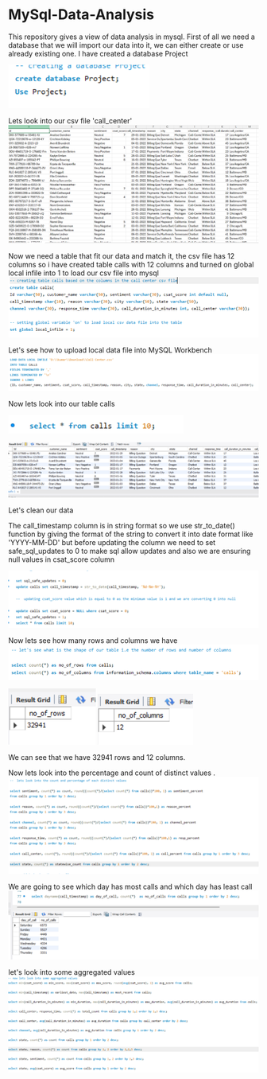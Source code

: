 # MySql-Data-Analysis
This repository gives a view of data analysis in mysql.
First of all we need a database that we will import our data into it, we can either create or use already existing one. I have created a database Project


![Database creation](https://github.com/sivaranjini005/MySql-Data-Analysis/blob/main/Screenshot%20_databse.png?raw=true)


Lets look into our csv file 'call_center'
![Screenshot of the csv file](https://github.com/sivaranjini005/MySql-Data-Analysis/blob/main/Screenshot%20.png?raw=true)


Now we need a table that fit our data and match it, the csv file has 12 columns so i have created table calls with 12 columns and turned on global local infile into 1 to load our csv file into mysql
![Table creation](https://github.com/sivaranjini005/MySql-Data-Analysis/blob/main/Screenshot%20_table.png?raw=true)


Let's see how to upload local data file into MySQL Workbench
![Data load query](https://github.com/sivaranjini005/MySql-Data-Analysis/blob/main/Screenshot%20_upload.png?raw=true)

Now lets look into our table calls

![select query](https://github.com/sivaranjini005/MySql-Data-Analysis/blob/main/Screenshot1.png?raw=true)

![calls table](https://github.com/sivaranjini005/MySql-Data-Analysis/blob/main/Screenshot%202.png?raw=true)

Let's clean our data

The call_timestamp column is in string format so we use str_to_date() function by giving the format of the string to convert it into date format like 'YYYY-MM-DD' but before updating the column we need to set safe_sql_updates to 0 to make sql allow updates and also we are ensuring null values in csat_score column

![update Table](https://github.com/sivaranjini005/MySql-Data-Analysis/blob/main/UPDATE%20.png?raw=true)

Now lets see how many rows and columns we have
![Rows & columns](https://github.com/sivaranjini005/MySql-Data-Analysis/blob/main/Screenshot%20_ROWS.png?raw=true)

![No.of.rows](https://github.com/sivaranjini005/MySql-Data-Analysis/blob/main/rows.png?raw=true)               ![No.of.columns](https://github.com/sivaranjini005/MySql-Data-Analysis/blob/main/columns.png?raw=true)


We can see that we have 32941 rows and 12 columns.

Now lets look into the percentage and count of distinct values .
![Percent](https://github.com/sivaranjini005/MySql-Data-Analysis/blob/main/Screenshot%20_PERCENT.png?raw=true)


We are going to see which day has most calls and which day has least call
![Calls by Day](https://github.com/sivaranjini005/MySql-Data-Analysis/blob/main/Screenshot%20_calldays.png?raw=true)

let's look into some aggregated values
![Aggregate query](https://github.com/sivaranjini005/MySql-Data-Analysis/blob/main/Screenshot%20_aggregate.png?raw=true)
